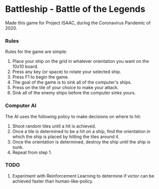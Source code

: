 # Battleship - Battle of the Legends

Made this game for Project ISAAC, during the Coronavirus Pandemic of 2020.

### Rules

Rules for the game are simple:
1) Place your ship on the grid in whatever orientation you want on the 10x10 board.
2) Press any key  (or space) to rotate your selected ship.
3) Press F1 to begin the game.
4) The goal of the game is to sink all of the computer's ships.
5) Press on the tile of your choice to make your attack.
6) Sink all of the enemy ships before the computer sinks yours.

### Computer AI

The AI uses the following policy to make decisions on where to hit:
1) Shoot random tiles until a hit is achieved.
2) Once a tile is determined to be a hit on a ship, find the orientation in which the ship is placed by hitting the tiles around it.
3) Once the orientation is determined, destroy the ship until the ship is sunk.
4) Repeat from step 1.

### TODO

1) Experiment with Reinforcement Learning to determine if victor can be achieved faster than human-like-policy.

